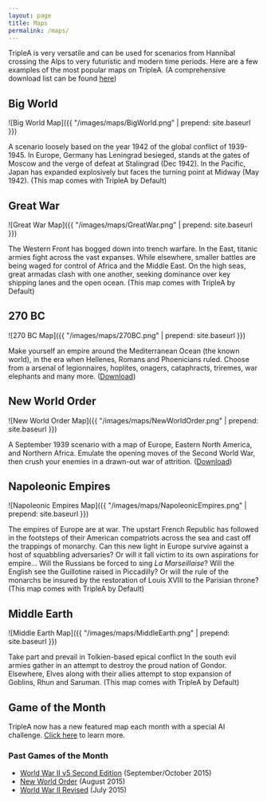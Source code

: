 ```yaml
---
layout: page
title: Maps
permalink: /maps/
---
```


TripleA is very versatile and can be used for scenarios from Hannibal crossing the Alps to very futuristic and modern time periods. Here are a few examples of the most popular maps on TripleA. (A comprehensive download list can be found [here](http://sourceforge.net/projects/tripleamaps/files/maps/))

## Big World

![Big World Map]({{ "/images/maps/BigWorld.png" | prepend: site.baseurl }})

A scenario loosely based on the year 1942 of the global conflict of 1939-1945. In Europe, Germany has Leningrad besieged, stands at the gates of Moscow and the verge of defeat at Stalingrad (Dec 1942). In the Pacific, Japan has expanded explosively but faces the turning point at Midway (May 1942). (This map comes with TripleA by Default)

## Great War

![Great War Map]({{ "/images/maps/GreatWar.png" | prepend: site.baseurl }})

The Western Front has bogged down into trench warfare. In the East, titanic armies fight across the vast expanses. While elsewhere, smaller battles are being waged for control of Africa and the Middle East. On the high seas, great armadas clash with one another, seeking dominance over key shipping lanes and the open ocean. (This map comes with TripleA by Default)

## 270 BC

![270 BC Map]({{ "/images/maps/270BC.png" | prepend: site.baseurl }})

Make yourself an empire around the Mediterranean Ocean (the known world), in the era when Hellenes, Romans and Phoenicians ruled. Choose from a arsenal of legionnaires, hoplites, onagers, cataphracts, triremes, war elephants and many more. ([Download](http://sourceforge.net/projects/tripleamaps/files/maps/270BC.zip/download))

## New World Order

![New World Order Map]({{ "/images/maps/NewWorldOrder.png" | prepend: site.baseurl }})

A September 1939 scenario with a map of Europe, Eastern North America, and Northern Africa. Emulate the opening moves of the Second World War, then crush your enemies in a drawn-out war of attrition. ([Download](http://sourceforge.net/projects/tripleamaps/files/maps/WW2%20NEW%20WORLD%20ORDER.zip/download))

## Napoleonic Empires

![Napoleonic Empires Map]({{ "/images/maps/NapoleonicEmpires.png" | prepend: site.baseurl }})

The empires of Europe are at war. The upstart French Republic has followed in the footsteps of their American compatriots across the sea and cast off the trappings of monarchy. Can this new light in Europe survive against a host of squabbling adversaries? Or will it fall victim to its own aspirations for empire... Will the Russians be forced to sing *La Marseillaise*? Will the English see the Guillotine raised in Piccadilly? Or will the rule of the monarchs be insured by the restoration of Louis XVIII to the Parisian throne? (This map comes with TripleA by Default)

## Middle Earth

![Middle Earth Map]({{ "/images/maps/MiddleEarth.png" | prepend: site.baseurl }})

Take part and prevail in Tolkien-based epical conflict  In the south evil armies gather in an attempt to destroy the proud nation of Gondor. Elsewhere, Elves along with their allies attempt to stop expansion of Goblins, Rhun and Saruman. (This map comes with TripleA by Default)

## Game of the Month

TripleA now has a new featured map each month with a special AI challenge. [Click here](http://www.tripleawarclub.org/modules/newbb/viewforum.php?forum=36) to learn more.

### Past Games of the Month
* [World War II v5 Second Edition](http://tripleadev.1671093.n2.nabble.com/Game-of-the-month-3-tp7589447.html) (September/October 2015)
* [New World Order](http://tripleadev.1671093.n2.nabble.com/Game-of-the-Month-2-td7588951.html) (August 2015)
* [World War II Revised](http://tripleadev.1671093.n2.nabble.com/Game-of-the-Month-1-td7588663.html) (July 2015)
